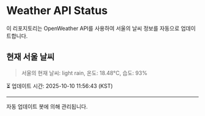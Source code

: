 
# Weather API Status

이 리포지토리는 OpenWeather API를 사용하여 서울의 날씨 정보를 자동으로 업데이트합니다.

## 현재 서울 날씨
> 서울의 현재 날씨: light rain, 온도: 18.48°C, 습도: 93%

⏳ 업데이트 시간: 2025-10-10 11:56:43 (KST)

---
자동 업데이트 봇에 의해 관리됩니다.
